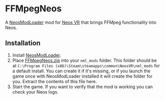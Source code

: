 #  FFMpegNeos

A [NeosModLoader](https://github.com/zkxs/NeosModLoader) mod for [Neos VR](https://neos.com/) that brings FFMpeg functionality into Neos.

## Installation
1. Install [NeosModLoader](https://github.com/zkxs/NeosModLoader).
1. Place [FFMpegNeos.zip](https://github.com/dfgHiatus/FFMpegNeos/releases/latest) into your `nml_mods` folder. This folder should be at `C:\Program Files (x86)\Steam\steamapps\common\NeosVR\nml_mods` for a default install. You can create it if it's missing, or if you launch the game once with NeosModLoader installed it will create the folder for you. Extract the contents of this file here.
1. Start the game. If you want to verify that the mod is working you can check your Neos logs.
